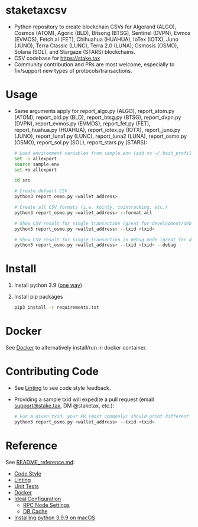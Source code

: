 
# staketaxcsv

* Python repository to create blockchain CSVs for Algorand (ALGO), Cosmos (ATOM), Agoric (BLD), Bitsong (BTSG),
  Sentinel (DVPN), Evmos (EVMOS), Fetch.ai (FET), Chihuahua (HUAHUA), IoTex (IOTX), Juno (JUNO), Terra Classic (LUNC),
  Terra 2.0 (LUNA), Osmosis (OSMO), Solana (SOL), and Stargaze (STARS) blockchains. 
* CSV codebase for <https://stake.tax>
* Community contribution and PRs are most welcome, especially to fix/support new types of
  protocols/transactions.
  
# Usage

* Same arguments apply for report_algo.py (ALGO), report_atom.py (ATOM), report_bld.py (BLD), report_btsg.py (BTSG),
  report_dvpn.py (DVPN), report_evmos.py (EVMOS), report_fet.py (FET), report_huahua.py (HUAHUA), 
  report_iotex.py (IOTX), report_juno.py (JUNO), report_luna1.py (LUNC), report_luna2 (LUNA),  report_osmo.py (OSMO), 
  report_sol.py (SOL), report_stars.py (STARS):

  ```sh
  # Load environment variables from sample.env (add to ~/.bash_profile or ~/.bashrc to avoid doing every time)
  set -o allexport
  source sample.env
  set +o allexport
  
  cd src
  
  # Create default CSV
  python3 report_osmo.py <wallet_address>
  
  # Create all CSV formats (i.e. koinly, cointracking, etc.)
  python3 report_osmo.py <wallet_address> --format all
  
  # Show CSV result for single transaction (great for development/debugging)
  python3 report_osmo.py <wallet_address> --txid <txid>
  
  # Show CSV result for single transaction in debug mode (great for development/debugging)
  python3 report_osmo.py <wallet_address> --txid <txid> --debug
  ```
  
  

# Install

  1. Install python 3.9 ([one way](README_reference.md#installing-python-39-on-macos))
  1. Install pip packages

     ```sh
     pip3 install -r requirements.txt
     ```

# Docker

See [Docker](README_reference.md#docker) to alternatively install/run in docker container.

# Contributing Code

* See [Linting](README_reference.md#linting) to see code style feedback.
* Providing a sample txid will expedite a pull request (email support@stake.tax,
  DM @staketax, etc.):

  ```sh
  # For a given txid, your PR (most commonly) should print different output before/after:
  python3 report_osmo.py <wallet_address> --txid <txid>
  ```

# Reference

See [README_reference.md](README_reference.md):

* [Code Style](README_reference.md#code-style)
* [Linting](README_reference.md#linting)
* [Unit Tests](README_reference.md#unit-tests)
* [Docker](README_reference.md#docker)
* [Ideal Configuration](README_reference.md#ideal-configuration)
  * [RPC Node Settings](README_reference.md#rpc-node-settings)
  * [DB Cache](README_reference.md#db-cache)
* [Installing python 3.9.9 on macOS](README_reference.md#installing-python-39-on-macos)
